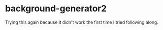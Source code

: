 # background-generator2
Trying this again because it didn't work the first time I tried following along.
